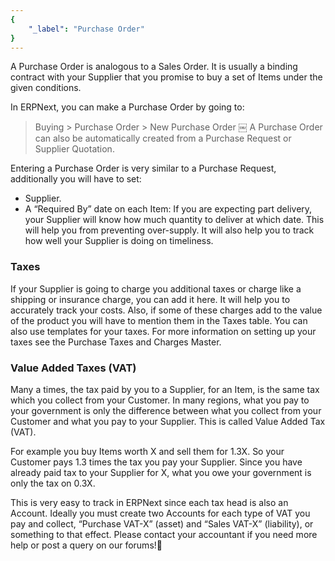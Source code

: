 ```yaml
---
{
	"_label": "Purchase Order"
}
---
```

A Purchase Order is analogous to a Sales Order. It is usually a binding contract with your Supplier that you promise to buy a set of Items under the given conditions.

In ERPNext, you can make a Purchase Order by going to:

> Buying > Purchase Order > New Purchase Order
￼
A Purchase Order can also be automatically created from a Purchase Request or  Supplier Quotation.

Entering a Purchase Order is very similar to a Purchase Request, additionally you will have to set:

- Supplier. 
- A “Required By” date on each Item: If you are expecting part delivery, your Supplier will know how much quantity to deliver at which date. This will help you from preventing over-supply. It will also help you to track how well your Supplier is doing on timeliness.

### Taxes

If your Supplier is going to charge you additional taxes or charge like a shipping or insurance charge, you can add it here. It will help you to accurately track your costs. Also, if some of these charges add to the value of the product you will have to mention them in the Taxes table. You can also use templates for your taxes. For more information on setting up your taxes see the Purchase Taxes and Charges Master.


### Value Added Taxes (VAT)

Many a times, the tax paid by you to a Supplier, for an Item, is the same tax which you collect from your Customer. In many regions, what you pay to your government is only the difference between what you collect from your Customer and what you pay to your Supplier. This is called Value Added Tax (VAT). 

For example you buy Items worth X and sell them for 1.3X. So your Customer pays 1.3 times the tax you pay your Supplier. Since you have already paid tax to your Supplier for X, what you owe your government is only the tax on 0.3X.

This is very easy to track in ERPNext since each tax head is also an Account. Ideally you must create two Accounts for each type of VAT you pay and collect, “Purchase VAT-X” (asset) and “Sales VAT-X” (liability), or something to that effect. Please contact your accountant if you need more help or post a query on our forums!